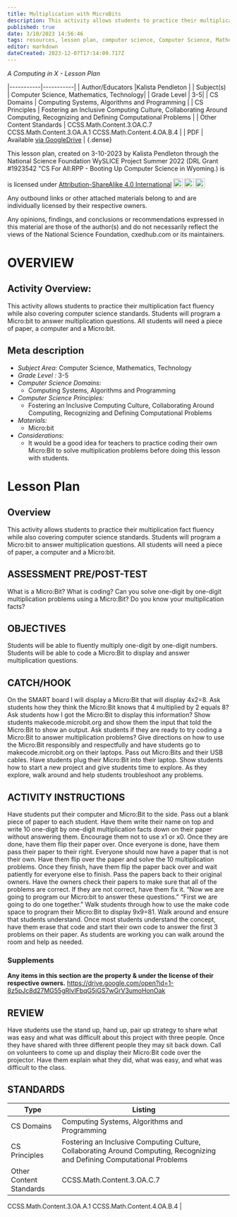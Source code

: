 ```yaml
---
title: Multiplication with MicroBits
description: This activity allows students to practice their multiplication fact fluency while also covering computer science standards. Students will program a Micro:bit to answer multiplication questions. All students will need a piece of paper, a computer and a Micro:bit.
published: true
date: 3/10/2023 14:56:46
tags: resources, lesson plan, computer science, Computer Science, Mathematics, Technology 
editor: markdown
dateCreated: 2023-12-07T17:14:09.717Z
---
```

*A Computing in X - Lesson Plan*

|-----------|-----------|
| Author/Educators |Kalista Pendleton |
| Subject(s) | Computer Science, Mathematics, Technology|
| Grade Level | 3-5|
| CS Domains | Computing Systems, Algorithms and Programming |
| CS Principles | Fostering an Inclusive Computing Culture, Collaborating Around Computing, Recognizing and Defining Computational Problems |
| Other Content Standards | CCSS.Math.Content.3.OA.C.7
CCSS.Math.Content.3.OA.A.1
CCSS.Math.Content.4.OA.B.4 | 
| PDF | Available [via GoogleDrive](https://drive.google.com/open?id=1nCksCPXZ5xcKPj5gEa47oSjLnIGukPeX) |
{.dense}






This lesson plan, created on 3-10-2023 by Kalista Pendleton through the National Science Foundation WySLICE Project Summer 2022 (DRL Grant #1923542 "CS For All:RPP - Booting Up Computer Science in Wyoming.) is  <p xmlns:cc="http://creativecommons.org/ns#" >  is licensed under <a href="http://creativecommons.org/licenses/by-sa/4.0/?ref=chooser-v1" target="_blank" rel="license noopener noreferrer" style="display:inline-block;">Attribution-ShareAlike 4.0 International<img style="height:22px!important;margin-left:3px;vertical-align:text-bottom;" src="https://mirrors.creativecommons.org/presskit/icons/cc.svg?ref=chooser-v1"><img style="height:22px!important;margin-left:3px;vertical-align:text-bottom;" src="https://mirrors.creativecommons.org/presskit/icons/by.svg?ref=chooser-v1"><img style="height:22px!important;margin-left:3px;vertical-align:text-bottom;" src="https://mirrors.creativecommons.org/presskit/icons/sa.svg?ref=chooser-v1"></a></p>


Any outbound links or other attached materials belong to and are individually licensed by their respective owners. 


Any opinions, findings, and conclusions or recommendations expressed in this material are those of the author(s) and do not necessarily reflect the views of the National Science Foundation, cxedhub.com or its maintainers.


# OVERVIEW
## Activity Overview:  
This activity allows students to practice their multiplication fact fluency while also covering computer science standards. Students will program a Micro:bit to answer multiplication questions. All students will need a piece of paper, a computer and a Micro:bit.
## Meta description
+ *Subject Area:* Computer Science, Mathematics, Technology 
+ *Grade Level :* 3-5 
+ *Computer Science Domains:*
   + Computing Systems, Algorithms and Programming
+ *Computer Science Principles:*
   + Fostering an Inclusive Computing Culture, Collaborating Around Computing, Recognizing and Defining Computational Problems
+ *Materials:* 
   + Micro:bit
+ *Considerations:*
   + It would be a good idea for teachers to practice coding their own Micro:Bit to solve multiplication problems before doing this lesson with students.


# Lesson Plan
## Overview
This activity allows students to practice their multiplication fact fluency while also covering computer science standards. Students will program a Micro:bit to answer multiplication questions. All students will need a piece of paper, a computer and a Micro:bit.
## ASSESSMENT PRE/POST-TEST
What is a Micro:Bit?
What is coding?
Can you solve one-digit by one-digit multiplication problems using a Micro:Bit?
Do you know your multiplication facts?
## OBJECTIVES
Students will be able to fluently multiply one-digit by one-digit numbers.
Students will be able to code a Micro:Bit to display and answer multiplication questions.


## CATCH/HOOK
On the SMART board I will display a Micro:Bit that will display 4x2=8.
Ask students how they think the Micro:Bit knows that 4 multiplied by 2 equals 8?
Ask students how I got the Micro:Bit to display this information?
Show students makecode.microbit.org and show them the input that told the Micro:Bit to show an output.
Ask students if they are ready to try coding a Micro:Bit to answer multiplication problems?
Give directions on how to use the Micro:Bit responsibly and respectfully and have students go to makecode.microbit.org on their laptops.
Pass out Micro:Bits and their USB cables. 
Have students plug their Micro:Bit into their laptop.
Show students how to start a new project and give students time to explore.
As they explore, walk around and help students troubleshoot any problems.


## ACTIVITY INSTRUCTIONS
Have students put their computer and Micro:Bit to the side.
Pass out a blank piece of paper to each student. 
Have them write their name on top and write 10 one-digit by one-digit multiplication facts down on their paper without answering them. Encourage them not to use x1 or x0. Once they are done, have them flip their paper over.
Once everyone is done, have them pass their paper to their right. Everyone should now have a paper that is not their own. 
Have them flip over the paper and solve the 10 multiplication problems. Once they finish, have them flip the paper back over and wait patiently for everyone else to finish.
Pass the papers back to their original owners. Have the owners check their papers to make sure that all of the problems are correct. If they are not correct, have them fix it.
“Now we are going to program our Micro:bit to answer these questions.”
“First we are going to do one together.” Walk students through how to use the make code space to program their Micro:Bit to display  9x9=81. Walk around and ensure that students understand. 
Once most students understand the concept, have them erase that code and start their own code to answer the first 3 problems on their paper.
As students are working you can walk around the room and help as needed.


### Supplements
**Any items in this section are the property & under the license of their respective owners.**
https://drive.google.com/open?id=1-8z5pJc8d27MG55gRlvIFbqG5jGS7wGrV3umoHonOak




## REVIEW
Have students use the stand up, hand up, pair up strategy to share what was easy and what was difficult about this project with three people. Once they have shared with three different people they may sit back down.
Call on volunteers to come up and display their Micro:Bit code over the projector. Have them explain what they did, what was easy, and what was difficult to the class.
## STANDARDS        
| Type | Listing | 
|-----------|-----------|
| CS Domains  | Computing Systems, Algorithms and Programming|
| CS Principles   | Fostering an Inclusive Computing Culture, Collaborating Around Computing, Recognizing and Defining Computational Problems|
| Other Content Standards | CCSS.Math.Content.3.OA.C.7
CCSS.Math.Content.3.OA.A.1
CCSS.Math.Content.4.OA.B.4  |